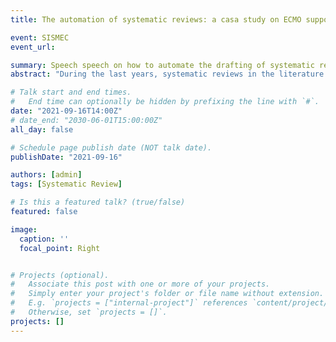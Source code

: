 ```yaml
---
title: The automation of systematic reviews: a casa study on ECMO support

event: SISMEC
event_url: 

summary: Speech speech on how to automate the drafting of systematic reviews
abstract: "During the last years, systematic reviews in the literature have increased exponentially. For this reason it is necessary to identify and validate methods that can synthesize the evidence."

# Talk start and end times.
#   End time can optionally be hidden by prefixing the line with `#`.
date: "2021-09-16T14:00Z"
# date_end: "2030-06-01T15:00:00Z"
all_day: false

# Schedule page publish date (NOT talk date).
publishDate: "2021-09-16"

authors: [admin]
tags: [Systematic Review]

# Is this a featured talk? (true/false)
featured: false

image:
  caption: ''
  focal_point: Right


# Projects (optional).
#   Associate this post with one or more of your projects.
#   Simply enter your project's folder or file name without extension.
#   E.g. `projects = ["internal-project"]` references `content/project/deep-learning/index.md`.
#   Otherwise, set `projects = []`.
projects: []
---
```

